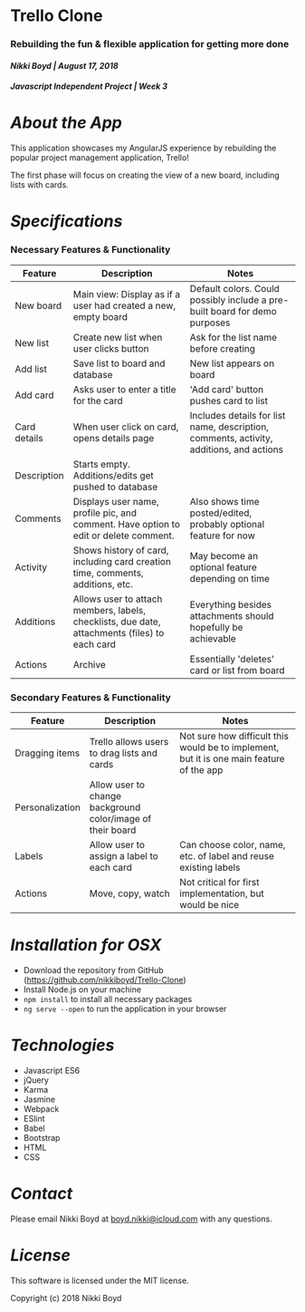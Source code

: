 # Trello Clone
### Rebuilding the fun & flexible application for getting more done
#### _Nikki Boyd | August 17, 2018_
#### _Javascript Independent Project | Week 3_


# _About the App_
This application showcases my AngularJS experience by rebuilding the popular project management application, Trello!

The first phase will focus on creating the view of a new board, including lists with cards.

# _Specifications_

### Necessary Features & Functionality
| Feature | Description | Notes |
|--|--|--|
| New board | Main view: Display as if a user had created a new, empty board | Default colors. Could possibly include a pre-built board for demo purposes |
| New list | Create new list when user clicks button | Ask for the list name before creating |
| Add list | Save list to board and database | New list appears on board |
| Add card | Asks user to enter a title for the card | 'Add card' button pushes card to list |
| Card details | When user click on card, opens details page | Includes details for list name, description, comments, activity, additions, and actions |
| Description | Starts empty. Additions/edits get pushed to database | |
| Comments | Displays user name, profile pic, and comment. Have option to edit or delete comment. | Also shows time posted/edited, probably optional feature for now |
| Activity | Shows history of card, including card creation time, comments, additions, etc. | May become an optional feature depending on time |
| Additions | Allows user to attach members, labels, checklists, due date, attachments (files) to each card | Everything besides attachments should hopefully be achievable |
| Actions | Archive | Essentially 'deletes' card or list from board | Do not have to actually archive them for first phase, removal sufficient |

### Secondary Features & Functionality
| Feature | Description | Notes |
|--|--|--|
| Dragging items | Trello allows users to drag lists and cards | Not sure how difficult this would be to implement, but it is one main feature of the app |
| Personalization | Allow user to change background color/image of their board | |
| Labels | Allow user to assign a label to each card | Can choose color, name, etc. of label and reuse existing labels |
| Actions | Move, copy, watch | Not critical for first implementation, but would be nice |


# _Installation for OSX_
- Download the repository from GitHub (https://github.com/nikkiboyd/Trello-Clone)
- Install Node.js on your machine
- `npm install` to install all necessary packages
- `ng serve --open` to run the application in your browser

# _Technologies_
- Javascript ES6
- jQuery
- Karma
- Jasmine
- Webpack
- ESlint
- Babel
- Bootstrap
- HTML
- CSS

# _Contact_
Please email Nikki Boyd at boyd.nikki@icloud.com with any questions.

# _License_
This software is licensed under the MIT license.

Copyright (c) 2018 Nikki Boyd
